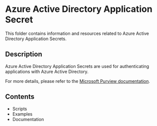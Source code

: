 # Azure Active Directory Application Secret

This folder contains information and resources related to Azure Active Directory Application Secrets.

## Description

Azure Active Directory Application Secrets are used for authenticating applications with Azure Active Directory.

For more details, please refer to the [Microsoft Purview documentation](https://learn.microsoft.com/en-us/purview/sit-defn-azure-active-directory-application-secret).

## Contents

- Scripts
- Examples
- Documentation
